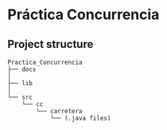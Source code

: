 <!-- TODO -->
Práctica Concurrencia
=====================================

## Project structure

~~~text
Practica_Concurrencia
├── docs
│
├── lib
│
└── src
    └── cc
        └── carretera
            └── (.java files)
~~~